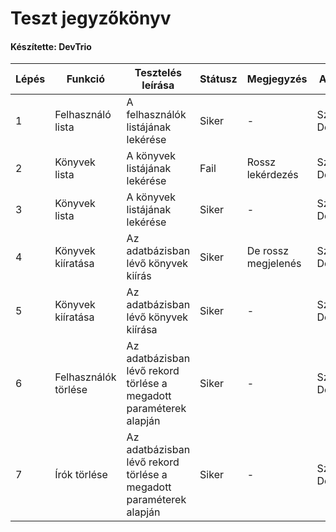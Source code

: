 # Teszt jegyzőkönyv
#### Készítette: DevTrio

Lépés | Funkció | Tesztelés leírása | Státusz | Megjegyzés | Aláírás | Időpont
--- | --- | --- | --- | --- | --- | --- 
1 | Felhasználó lista | A felhasználók listájának lekérése | Siker | - | Szőke Dominik | 2020.10.07
2 | Könyvek lista | A könyvek listájának lekérése | Fail | Rossz lekérdezés | Szőke Dominik | 2020.10.07
3 | Könyvek lista | A könyvek listájának lekérése | Siker | - | Szőke Dominik | 2020.10.07
4 | Könyvek kiíratása | Az adatbázisban lévő könyvek kiírás | Siker | De rossz megjelenés | Szőke Dominik | 2020.10.07
5 | Könyvek kiíratása | Az adatbázisban lévő könyvek kiírása | Siker | - | Szőke Dominik | 2020.10.07
6 | Felhasználók törlése | Az adatbázisban lévő rekord törlése a megadott paraméterek alapján | Siker | - | Szőke Dominik | 2020.10.07
7 | Írók törlése | Az adatbázisban lévő rekord törlése a megadott paraméterek alapján | Siker | - | Szőke Dominik | 2020.10.07